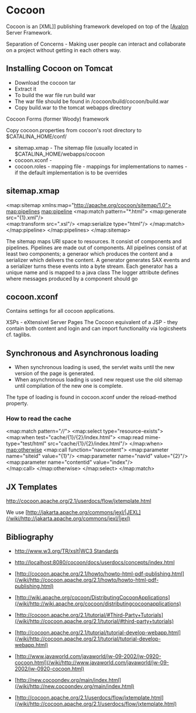 # Cocoon
Cocoon is an [XML]] publishing framework developed on top of the [[Avalon](/wiki/xml]]_publishing_framework_developed_on_top_of_the_[[avalon) Server Framework.

Separation of Concerns - Making user people can interact and collaborate on a project without getting in each others way.


## Installing Cocoon on Tomcat
  * Download the cocoon tar
  * Extract it
  * To build the war file run 
    build war
  * The war file should be found in /cocoon/build/cocoon/build.war
  * Copy build.war to the tomcat webapps directory








Cocoon Forms (former Woody) framework




Copy cocoon.properties from cocoon's root directory to $CATALINA_HOME/conf/




  * sitemap.xmap - The sitemap file (usually located in $CATALINA_HOME/webapps/cocoon
  * cocoon.xconf -
  * cocoon.roles - mapping file - mappings for implementations to names - if the default implementation is to be overrides

## sitemap.xmap
	

  <?xml version="1.0" encoding="iso-8859-1"?>
  <map:sitemap xmlns:map="http://apache.org/cocoon/sitemap/1.0">
    <map:pipelines>
      <map:pipeline>
         <map:match pattern="*.html">
           <map:generate src="{1}.xml"/>  
           <!-- Note that {1} is substituted by the pattern matched by the * wildcard -->
           <map:transform src="<filename>.xsl"/>
           <map:serialize type="html"/>
         </map:match>
         <!-- more pattern matching -->
       </map:pipeline>
     </map:pipelines>
  </map:sitemap>

The sitemap maps URI space to resources.  It consist of components and pipelines.
Pipelines are made out of components.
All pipelines consist of at least two components; a generaor which produces the content and a serializer which delivers the content.
A generator generates SAX events and a serializer turns these events into a byte stream. 
Each generator has a unique name and is mapped to a java class
The logger attribute defines where messages produced by a component should go


## cocoon.xconf
Contains settings for all cocoon applications.


XSPs - eXtensivel Server Pages
The Cocoon equivalent of a JSP - they contain both content and login and can import functionality via logicsheets cf. taglibs.

## Synchronous and Asynchronous loading
  * When synchronous loading is used, the servlet waits until the new version of the page is generated.
  * When asynchronous loading is used new request use the old sitemap until compilation of the new one is complete.

The type of loading is found in cocoon.xconf under the reload-method property.





### How to read the cache
  <map:match pattern="*/*/">
    <map:select type="resource-exists">
      <map:when test="cache/{1}/{2}/index.html">
        <map:read mime-type="test/html" src="cache/{1}/{2}/index.html"/> 
      </map:when>      	    
      <map:otherwise>
        <map:call function="navcontent">
          <map:parameter name="siteid" value="{1}"/>
          <map:parameter name="navid" value="{2}"/>
          <map:parameter name="contentid" value="index"/>                    
        </map:call>
      </map:otherwise>
    </map:select> 
  </map:match>   

## JX Templates
http://cocoon.apache.org/2.1/userdocs/flow/jxtemplate.html

We use [http://jakarta.apache.org/commons/jexl/|JEXL](/wiki/http://jakarta.apache.org/commons/jexl/|jexl)

## Bibliography


  * [http://www.w3.org/TR/xslt|WC3 Standards](/wiki/http://www.w3.org/tr/xslt|wc3_standards)
  * [http://localhost:8080/cocoon/docs/userdocs/concepts/index.html](/wiki/http://localhost:8080/cocoon/docs/userdocs/concepts/index.html)
  * [http://cocoon.apache.org/2.1/howto/howto-html-pdf-publishing.html](/wiki/http://cocoon.apache.org/2.1/howto/howto-html-pdf-publishing.html)
  * [http://wiki.apache.org/cocoon/DistributingCocoonApplications](/wiki/http://wiki.apache.org/cocoon/distributingcocoonapplications)
  * [http://cocoon.apache.org/2.1/tutorial/#Third-Party+Tutorials](/wiki/http://cocoon.apache.org/2.1/tutorial/#third-party+tutorials)
  * [http://cocoon.apache.org/2.1/tutorial/tutorial-develop-webapp.html](/wiki/http://cocoon.apache.org/2.1/tutorial/tutorial-develop-webapp.html)
  * [http://www.javaworld.com/javaworld/jw-09-2002/jw-0920-cocoon.html](/wiki/http://www.javaworld.com/javaworld/jw-09-2002/jw-0920-cocoon.html)

  * [http://new.cocoondev.org/main/index.html](/wiki/http://new.cocoondev.org/main/index.html)
  * [http://cocoon.apache.org/2.1/userdocs/flow/jxtemplate.html](/wiki/http://cocoon.apache.org/2.1/userdocs/flow/jxtemplate.html)